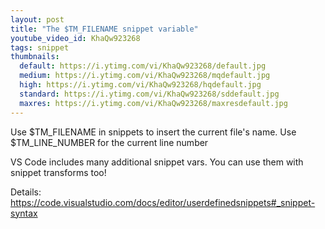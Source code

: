 ```yaml
---
layout: post
title: "The $TM_FILENAME snippet variable"
youtube_video_id: KhaQw923268
tags: snippet
thumbnails:
  default: https://i.ytimg.com/vi/KhaQw923268/default.jpg
  medium: https://i.ytimg.com/vi/KhaQw923268/mqdefault.jpg
  high: https://i.ytimg.com/vi/KhaQw923268/hqdefault.jpg
  standard: https://i.ytimg.com/vi/KhaQw923268/sddefault.jpg
  maxres: https://i.ytimg.com/vi/KhaQw923268/maxresdefault.jpg
---
```


Use $TM_FILENAME in snippets to insert the current file's name. Use $TM_LINE_NUMBER for the current line number

VS Code includes many additional snippet vars. You can use them with snippet transforms too!

Details: https://code.visualstudio.com/docs/editor/userdefinedsnippets#_snippet-syntax
